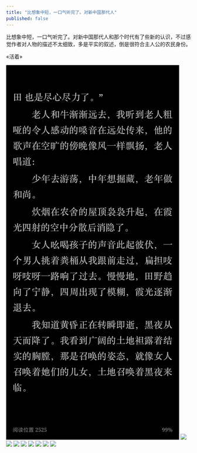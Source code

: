 ```yaml
---
title: "比想象中短，一口气听完了。对新中国那代人"
published: false
---
```

比想象中短，一口气听完了。对新中国那代人和那个时代有了些新的认识，不过感觉作者对人物的描述不太细致，多是平实的叙述，倒是很符合主人公的农民身份。

«活着»

![](./1.jpg)
![](./2.jpg)
![](./3.jpg)
![](./4.jpg)
![](./5.jpg)
![](./6.jpg)
![](./7.jpg)
![](./8.jpg)
![](./9.jpg)
